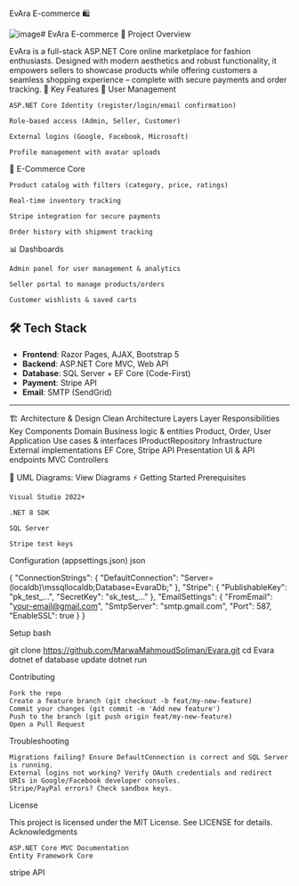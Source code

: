 EvAra E-commerce 🛍️

![image](https://github.com/user-attachments/assets/18c680e6-eb59-4bc7-92e9-c7da76974937)# EvAra E-commerce 🛒
Project Overview

EvAra is a full-stack ASP.NET Core online marketplace for fashion enthusiasts. Designed with modern aesthetics and robust functionality, it empowers sellers to showcase products while offering customers a seamless shopping experience – complete with secure payments and order tracking.
🌟 Key Features
👤 User Management

    ASP.NET Core Identity (register/login/email confirmation)

    Role-based access (Admin, Seller, Customer)

    External logins (Google, Facebook, Microsoft)

    Profile management with avatar uploads

🛒 E-Commerce Core

    Product catalog with filters (category, price, ratings)

    Real-time inventory tracking

    Stripe integration for secure payments

    Order history with shipment tracking

📊 Dashboards

    Admin panel for user management & analytics

    Seller portal to manage products/orders

    Customer wishlists & saved carts


## 🛠️ Tech Stack

- **Frontend**: Razor Pages, AJAX, Bootstrap 5
- **Backend**: ASP.NET Core MVC, Web API
- **Database**: SQL Server + EF Core (Code-First)
- **Payment**: Stripe API
- **Email**: SMTP (SendGrid)

- ---
🏗️ Architecture & Design
Clean Architecture Layers
Layer	Responsibilities	Key Components
Domain	Business logic & entities	Product, Order, User
Application	Use cases & interfaces	IProductRepository
Infrastructure	External implementations	EF Core, Stripe API
Presentation	UI & API endpoints	MVC Controllers

📌 UML Diagrams: View Diagrams
⚡ Getting Started
Prerequisites

    Visual Studio 2022+

    .NET 8 SDK

    SQL Server

    Stripe test keys

Configuration (appsettings.json)
json

{
  "ConnectionStrings": {
    "DefaultConnection": "Server=(localdb)\\mssqllocaldb;Database=EvaraDb;"
  },
  "Stripe": {
    "PublishableKey": "pk_test_...",
    "SecretKey": "sk_test_..."
  },
  "EmailSettings": {
    "FromEmail": "your-email@gmail.com",
    "SmtpServer": "smtp.gmail.com",
    "Port": 587,
    "EnableSSL": true
  }
}

Setup
bash

git clone https://github.com/MarwaMahmoudSoliman/Evara.git
cd Evara
dotnet ef database update
dotnet run


Contributing

    Fork the repo
    Create a feature branch (git checkout -b feat/my-new-feature)
    Commit your changes (git commit -m 'Add new feature')
    Push to the branch (git push origin feat/my-new-feature)
    Open a Pull Request

Troubleshooting

    Migrations failing? Ensure DefaultConnection is correct and SQL Server is running.
    External logins not working? Verify OAuth credentials and redirect URIs in Google/Facebook developer consoles.
    Stripe/PayPal errors? Check sandbox keys.

License

This project is licensed under the MIT License. See LICENSE for details.
Acknowledgments

    ASP.NET Core MVC Documentation
    Entity Framework Core
   stripe API


